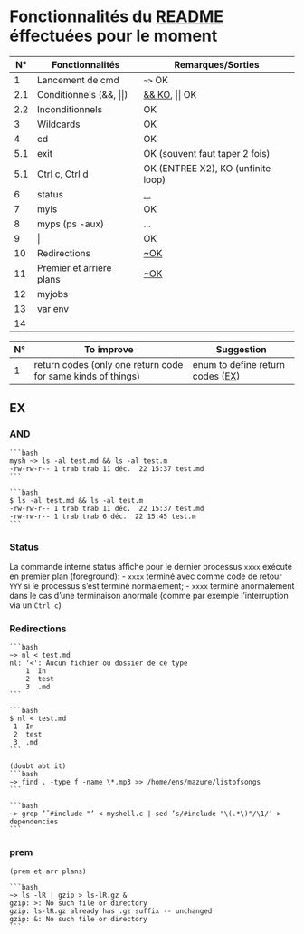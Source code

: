 # Fonctionnalités du [README](./README.md) éffectuées pour le moment

| N° | Fonctionnalités | Remarques/Sorties |
|----|-----------------|-----------|
| 1 | Lancement de cmd | `~>` OK |
| 2.1 | Conditionnels (&&, \|\|) | [\&& KO](#and), \|\| OK |
| 2.2 | Inconditionnels | OK |
| 3 | Wildcards | OK |  
| 4 | cd | OK |  
| 5.1 | exit | OK (souvent faut taper 2 fois) |  
| 5.1 | Ctrl c, Ctrl d | OK (ENTREE X2), KO (unfinite loop) |
| 6 | status | [...](#status) |
| 7 | myls | OK |
| 8 | myps (ps -aux) | ... |
| 9 | \| | OK |
| 10 | Redirections | [~OK](#redirections) |
| 11 | Premier et arrière plans | [~OK](#prem) |
| 12 | myjobs | |
| 13 | var env | |
| 14 | | |

| N° | To improve | Suggestion |
| -- | ---------- | ---------- |
| 1 | return codes (only one return code for same kinds of things) | enum to define return codes ([EX](https://github.com/trab-ml/bomber-student/blob/server-jeu/include/error_handler.h)) |

## EX

### AND

    ```bash
    mysh ~> ls -al test.md && ls -al test.m
    -rw-rw-r-- 1 trab trab 11 déc.  22 15:37 test.md
    ```

    ```bash
    $ ls -al test.md && ls -al test.m
    -rw-rw-r-- 1 trab trab 11 déc.  22 15:37 test.md
    -rw-rw-r-- 1 trab trab 6 déc.  22 15:45 test.m
    ```

### Status

La commande interne status affiche pour le dernier processus `xxxx` exécuté en premier plan (foreground):
    - `xxxx` terminé avec comme code de retour `YYY` si le processus s’est terminé normalement;
    - `xxxx` terminé anormalement dans le cas d’une terminaison anormale (comme par exemple l’interruption via un `Ctrl c`)

### Redirections

    ```bash
    ~> nl < test.md
    nl: '<': Aucun fichier ou dossier de ce type
        1  In
        2  test
        3  .md
    ```

    ```bash
    $ nl < test.md
     1  In
     2  test
     3  .md
    ```

    (doubt abt it)
    ```bash
    ∼> find . -type f -name \*.mp3 >> /home/ens/mazure/listofsongs
    ```
    
    ```bash
    ∼> grep ’ˆ#include "’ < myshell.c | sed ’s/#include "\(.*\)"/\1/’ > dependencies
    ```

### prem

    (prem et arr plans)

    ```bash
    ~> ls -lR | gzip > ls-lR.gz &
    gzip: >: No such file or directory
    gzip: ls-lR.gz already has .gz suffix -- unchanged
    gzip: &: No such file or directory
    ```
